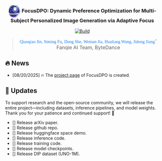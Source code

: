 <h3 align="center">
    <img src="assets/logo.png" alt="Logo" style="vertical-align: middle; width: 40px; height: 40px;">
    FocusDPO: Dynamic Preference Optimization for Multi-Subject Personalized Image Generation via Adaptive Focus
</h3>

<p align="center"> 
<a href="https://bytedance-fanqie-ai.github.io/FocusDPO/"><img alt="Build" src="https://img.shields.io/badge/Project%20Page-FocusDPO-blue"></a> 
<!-- <a href=""><img alt="Build" src="https://img.shields.io/badge/arXiv%20paper-FocusDPO-b31b1b.svg"></a>
<a href=""><img src="https://img.shields.io/static/v1?label=%F0%9F%A4%97%20Hugging%20Face&message=Model&color=green"></a> -->


><p align="center"> <span style="color:#137cf3; font-family: Gill Sans">Qiaoqiao Jin,</span><sup></sup></a>  <span style="color:#137cf3; font-family: Gill Sans">Siming Fu</span><sup></sup>,</a> <span style="color:#137cf3; font-family: Gill Sans">Dong She,</span><sup></sup></a>  <span style="color:#137cf3; font-family: Gill Sans">Weinan Jia,</span><sup></sup> </a>  <span style="color:#137cf3; font-family: Gill Sans">Hualiang Wang,</a> <span style="color:#137cf3; font-family: Gill Sans">Jidong Jiang</span><sup>+</sup></span></a> <br> 
><span style="font-size: 16px">Fanqie AI Team, ByteDance</span></p>



## 🔥 News
<!-- - [08/20/2025] 🔥 The arXiv [paper](https://arxiv.org/abs/2504.02160) of FocusDPO is released. -->
- [08/20/2025] 🔥 The [project page](https://bytedance-fanqie-ai.github.io/FocusDPO/) of FocusDPO is created.


## 🚀 Updates
To support research and the open-source community, we will release the entire project—including datasets, inference pipelines, and model weights. Thank you for your patience and continued support! 🌟
- [] Release arXiv paper.
- [] Release github repo.
- [] Release huggingface space demo.
- [] Release inference code.
- [] Release training code.
- [] Release model checkpoints.
- [] Release DIP dataset (UNO-1M).
